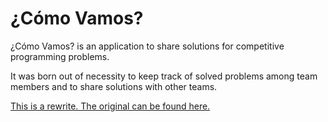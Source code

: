# ¿Cómo Vamos?

¿Cómo Vamos? is an application to share solutions for competitive programming problems.

It was born out of necessity to keep track of solved problems among team members and to
share solutions with other teams.

[This is a rewrite. The original can be found here.](https://github.com/andmej/como_vamos)
